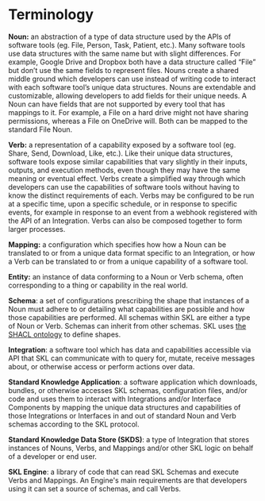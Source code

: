 # Terminology

**Noun:** an abstraction of a type of data structure used by the APIs of software tools (eg. File, Person, Task, Patient, etc.). Many software tools use data structures with the same name but with slight differences. For example, Google Drive and Dropbox both have a data structure called “File” but don’t use the same fields to represent files. Nouns create a shared middle ground which developers can use instead of writing code to interact with each software tool’s unique data structures. Nouns are extendable and customizable, allowing developers to add fields for their unique needs. A Noun can have fields that are not supported by every tool that has mappings to it. For example, a File on a hard drive might not have sharing permissions, whereas a File on OneDrive will. Both can be mapped to the standard File Noun.

**Verb:** a representation of a capability exposed by a software tool (eg. Share, Send, Download, Like, etc.). Like their unique data structures, software tools expose similar capabilities that vary slightly in their inputs, outputs, and execution methods, even though they may have the same meaning or eventual effect. Verbs create a simplified way through which developers can use the capabilities of software tools without having to know the distinct requirements of each. Verbs may be configured to be run at a specific time, upon a specific schedule, or in response to specific events, for example in response to an event from a webhook registered with the API of an Integration. Verbs can also be composed together to form larger processes.

**Mapping:** a configuration which specifies how how a Noun can be translated to or from a unique data format specific to an Integration, or how a Verb can be translated to or from a unique capability of a software tool.

**Entity:** an instance of data conforming to a Noun or Verb schema, often corresponding to a thing or capability in the real world.

**Schema**: a set of configurations prescribing the shape that instances of a Noun must adhere to or detailing what capabilities are possible and how those capabilities are performed. All schemas within SKL are either a type of Noun or Verb. Schemas can inherit from other schemas. SKL uses [the SHACL ontology](https://www.w3.org/TR/shacl/) to define shapes.

**Integration**: a software tool which has data and capabilities accessible via API that SKL can communicate with to query for, mutate, receive messages about, or otherwise access or perform actions over data.

**Standard Knowledge Application**: a software application which downloads, bundles, or otherwise accesses SKL schemas, configuration files, and/or code and uses them to interact with Integrations and/or Interface Components by mapping the unique data structures and capabilities of those Integrations or Interfaces in and out of standard Noun and Verb schemas according to the SKL protocol.

**Standard Knowledge Data Store (SKDS)**: a type of Integration that stores instances of Nouns, Verbs, and Mappings and/or other SKL logic on behalf of a developer or end user.

**SKL Engine**: a library of code that can read SKL Schemas and execute Verbs and Mappings. An Engine's main requirements are that developers using it can set a source of schemas, and call Verbs.

<!-- **Interface Component**: a discrete component displayed on a webpage or other application with a graphical user interface. Often used to display, select, or edit particular types of data to end users. Interface Components can be combined into sets, networks, or hierarchies to form a larger or more domain specific component (eg. a Card component that includes a Table component specifically built to render previews of Excel spreadsheets).

**Standard Knowledge Dictionary**: a publicly hosted and open source library of Nouns and Verbs schemas and the configuration files and any code necessary for Mappings in compliance with the SKL protocol. The Library may also include configuration and code packages for Interface Components. It consists of a web pages documenting each schema, code file, and package, and an API through which these artifacts can be created, uploaded, edited, or destroyed. -->
